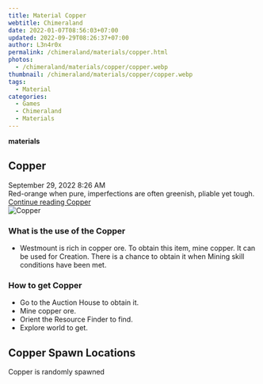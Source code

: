 ```yaml
---
title: Material Copper
webtitle: Chimeraland
date: 2022-01-07T08:56:03+07:00
updated: 2022-09-29T08:26:37+07:00
author: L3n4r0x
permalink: /chimeraland/materials/copper.html
photos:
  - /chimeraland/materials/copper/copper.webp
thumbnail: /chimeraland/materials/copper/copper.webp
tags:
  - Material
categories:
  - Games
  - Chimeraland
  - Materials
---
```


<section id="bootstrap-wrapper">
  <link
    rel="stylesheet"
    href="https://cdn.statically.io/gh/dimaslanjaka/Web-Manajemen/40ac3225/css/bootstrap-4.5-wrapper.css"
  />
  <div
    class="row g-0 border rounded overflow-hidden flex-md-row mb-4 shadow-sm position-relative"
  >
    <div class="col p-4 d-flex flex-column position-static">
      <strong class="d-inline-block mb-2 text-success">materials</strong>
      <h2 class="mb-0">Copper</h2>
      <div class="mb-1 text-muted">September 29, 2022 8:26 AM</div>
      <div class="mb-2 border p-1">
        Red-orange when pure, imperfections are often greenish, pliable yet
        tough.
      </div>
      <a href="/chimeraland/materials/copper.html" class="stretched-link d-none"
        >Continue reading Copper</a
      >
    </div>
    <div class="col-auto d-none d-lg-block">
      <img src="/chimeraland/materials/copper/copper.webp" alt="Copper" />
    </div>
  </div>
  <div class="row">
    <div class="col-lg-6 col-12 mb-2">
      <div class="card">
        <div class="card-body">
          <h3 class="card-title">What is the use of the Copper</h3>
          <div class="card-text">
            <ul>
              <li>
                Westmount is rich in copper ore. To obtain this item, mine
                copper. It can be used for Creation. There is a chance to obtain
                it when Mining skill conditions have been met.
              </li>
            </ul>
          </div>
        </div>
      </div>
    </div>
    <div class="col-lg-6 col-12 mb-2">
      <div class="card">
        <div class="card-body">
          <h3 class="card-title">How to get Copper</h3>
          <div class="card-text">
            <ul>
              <li>Go to the Auction House to obtain it.</li>
              <li>Mine copper ore.</li>
              <li>Orient the Resource Finder to find.</li>
              <li>Explore world to get.</li>
            </ul>
          </div>
        </div>
      </div>
    </div>
    <div class="col-12 mb-2">
      <h2>Copper Spawn Locations</h2>
      <p>Copper is randomly spawned</p>
    </div>
  </div>
</section>